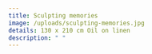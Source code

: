 ```yaml
---
title: Sculpting memories
image: /uploads/sculpting-memories.jpg
details: 130 x 210 cm Oil on linen
description: " "
---
```

